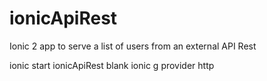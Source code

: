 # ionicApiRest
Ionic 2 app to serve a list of users from an external API Rest

ionic start ionicApiRest blank
ionic g provider http
